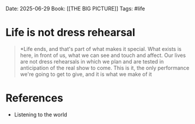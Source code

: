 Date: 2025-06-29
Book: [[THE BIG PICTURE]]
Tags: #life 
# Life is not dress rehearsal

>*Life ends, and that's part of what makes it special. What exists is here, in front of us, what we can see and touch and affect. Our lives are not dress rehearsals in which we plan and are tested in anticipation of the real show to come. This is it, the only performance we're going to get to give, and it is what we make of it

# References
- Listening to the world 